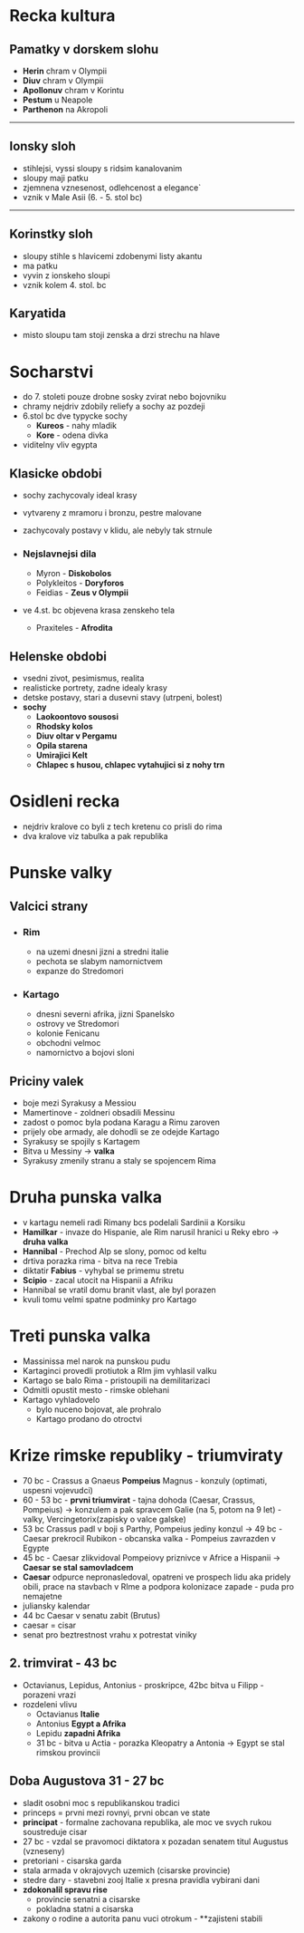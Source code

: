 # Recka kultura

## Pamatky v dorskem slohu

- **Herin** chram v Olympii
- **Diuv** chram v Olympii
- **Apollonuv** chram v Korintu
- **Pestum** u Neapole 
- **Parthenon** na Akropoli

------

## Ionsky sloh

- stihlejsi, vyssi sloupy s ridsim kanalovanim
- sloupy maji patku
- zjemnena vznesenost, odlehcenost a elegance`
- vznik v Male Asii (6. - 5. stol bc)

------

## Korinstky sloh

- sloupy stihle s hlavicemi zdobenymi listy akantu
- ma patku
- vyvin z ionskeho sloupi
- vznik kolem 4. stol. bc

## Karyatida

- misto sloupu tam stoji zenska a drzi strechu na hlave

# Socharstvi

- do 7. stoleti pouze drobne sosky zvirat nebo bojovniku
- chramy nejdriv zdobily reliefy a sochy az pozdeji
- 6.stol bc dve typycke sochy
  - **Kureos** - nahy mladik
  - **Kore** - odena divka
- viditelny vliv egypta

## Klasicke obdobi

- sochy zachycovaly ideal krasy

- vytvareny z mramoru i bronzu, pestre malovane

- zachycovaly postavy v klidu, ale nebyly tak strnule

- ### Nejslavnejsi dila

  - Myron - **Diskobolos**
  - Polykleitos - **Doryforos**
  - Feidias - **Zeus v Olympii**

- ve 4.st. bc objevena krasa zenskeho tela

  - Praxiteles - **Afrodita**

## Helenske obdobi

- vsedni zivot, pesimismus, realita
- realisticke portrety, zadne idealy krasy
- detske postavy, stari a dusevni stavy (utrpeni, bolest)
- **sochy**
  - **Laokoontovo sousosi**
  - **Rhodsky kolos**
  - **Diuv oltar v Pergamu**
  - **Opila starena**
  - **Umirajici Kelt**
  - **Chlapec s husou, chlapec vytahujici si z nohy trn**

# Osidleni recka 

- nejdriv kralove co byli z tech kretenu co prisli do rima
- dva kralove viz tabulka a pak republika

# Punske valky

## Valcici strany

- ### Rim

  - na uzemi dnesni jizni a stredni italie
  - pechota se slabym namornictvem
  - expanze do Stredomori

- ### Kartago

  - dnesni severni afrika, jizni Spanelsko
  - ostrovy ve Stredomori
  - kolonie Fenicanu
  - obchodni velmoc
  - namornictvo a bojovi sloni

## Priciny valek

- boje mezi Syrakusy a Messiou
- Mamertinove - zoldneri obsadili Messinu
- zadost o pomoc byla podana Karagu a Rimu zaroven
- prijely obe armady, ale dohodli se ze odejde Kartago
- Syrakusy se spojily s Kartagem
- Bitva u Messiny -> **valka**
- Syrakusy zmenily stranu a staly se spojencem Rima

# Druha punska valka

- v kartagu nemeli radi Rimany bcs podelali Sardinii a Korsiku
- **Hamilkar** - invaze do Hispanie, ale Rim narusil hranici u Reky ebro -> **druha valka**
- **Hannibal** - Prechod Alp se slony, pomoc od keltu
- drtiva porazka rima - bitva na rece Trebia
- diktatir **Fabius** - vyhybal se primemu stretu
- **Scipio** - zacal utocit na Hispanii a Afriku
- Hannibal se vratil domu branit vlast, ale byl porazen
- kvuli tomu velmi spatne podminky pro Kartago

# Treti punska valka

- Massinissa mel narok na punskou pudu
- Kartaginci provedli protiutok a RIm jim vyhlasil valku
- Kartago se balo Rima - pristoupili na demilitarizaci
- Odmitli opustit mesto - rimske oblehani
- Kartago vyhladovelo
  - bylo nuceno bojovat, ale prohralo 
  - Kartago prodano do otroctvi

# Krize rimske republiky - triumviraty

- 70 bc - Crassus a Gnaeus **Pompeius** Magnus - konzuly (optimati, uspesni vojevudci)
- 60 - 53 bc - **prvni triumvirat** - tajna dohoda (Caesar, Crassus, Pompeius) -> konzulem a pak spravcem Galie (na 5, potom na 9 let) - valky, Vercingetorix(zapisky o valce galske)
- 53 bc Crassus padl v boji s Parthy, Pompeius jediny konzul -> 49 bc - Caesar prekrocil Rubikon - obcanska valka - Pompeius zavrazden v Egypte
- 45 bc - Caesar zlikvidoval Pompeiovy priznivce v Africe a Hispanii -> **Caesar se stal samovladcem**
- **Caesar** odpurce nepronasledoval, opatreni ve prospech lidu aka pridely obili, prace na stavbach v RIme a podpora kolonizace zapade - puda pro nemajetne
- juliansky kalendar
- 44 bc Caesar v senatu zabit (Brutus)
- caesar = cisar
- senat pro beztrestnost vrahu x potrestat viniky

## 2. trimvirat - 43 bc

- Octavianus, Lepidus, Antonius - proskripce, 42bc bitva u Filipp - porazeni vrazi
- rozdeleni vlivu 
  - Octavianus **Italie** 
  - Antonius **Egypt a Afrika**
  - Lepidu **zapadni Afrika**
  - 31 bc - bitva u Actia - porazka Kleopatry a Antonia -> Egypt se stal rimskou provincii

## Doba Augustova 31 - 27 bc

- sladit osobni moc s republikanskou tradici
- princeps = prvni mezi rovnyi, prvni obcan ve state
- **principat** - formalne zachovana republika, ale moc ve svych rukou soustreduje cisar
- 27 bc - vzdal se pravomoci diktatora x pozadan senatem titul Augustus (vzneseny)
- pretoriani - cisarska garda
- stala armada v okrajovych uzemich (cisarske provincie)
- stedre dary - stavebni zooj Italie x presna pravidla vybirani dani
- **zdokonalil spravu rise**
  - provincie senatni a cisarske
  - pokladna statni a cisarska
- zakony o rodine a autorita panu vuci otrokum - **zajisteni stabili